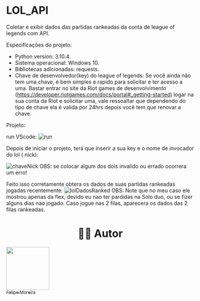 # LOL_API
Coletar e exibir dados das partidas rankeadas da conta de league of legends com API.

Especificações do projeto:

- Python version: 3.10.4.
- Sistema operacional: Windows 10.
- Bibliotecas adicionadas: requests.
- Chave de desenvolvedor(key) do league of legends: Se você ainda não tem uma chave, é bem simples e rapido para solicitar e ter acesso a uma. Bastar entrar no site da Riot games de desenvolvimento (https://developer.riotgames.com/docs/portal#_getting-started) logar na sua conta da Riot e solicitar uma, vale ressoaltar que dependendo do tipo de chave ela é valida por 24hrs depois você tem que renovar a chave.

Projeto:

run VScode: ![run](https://user-images.githubusercontent.com/104744113/167969658-36390a53-0fd1-4bf0-a197-3b1c9667cb6a.png)


Depois de iniciar o projeto, terá que inserir a sua key e o nome de invocador do lol ( nick):


![chaveNick](https://user-images.githubusercontent.com/104744113/169411253-493631fa-b428-449e-b70b-1842ed1d948f.PNG)
OBS: se colocar algum dos dois invalido ou errado ocorrera um erro! 

Feito isso corretamente obtera os dados de suas partidas rankeadas jogadas recentemente:
![lolDadosRanked](https://user-images.githubusercontent.com/104744113/169411685-580e2472-e39f-45cf-b2b8-31c8d671ab13.PNG)
OBS: Note que no meu caso ele mostrou apenas da flex, devido eu nao ter pardidas na Solo duo, ou se fizer alguns dias nao jogado. Caso jogue nas 2 filas, aparecera os dados das 2 filas rankeadas.

# <h1 align="center">👨‍💻 Autor</h1>

 [<img src="https://avatars.githubusercontent.com/u/104744113?v=4" width=115><br><sub>Felipe Moreira</sub>](https://github.com/FelipeM0reira) 
